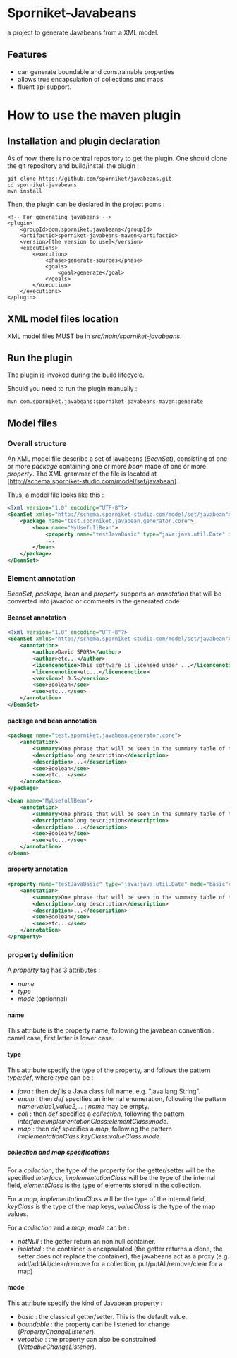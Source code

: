 # Sporniket-Javabeans
a project to generate Javabeans from a XML model.

## Features

* can generate boundable and constrainable properties
* allows true encapsulation of collections and maps
* fluent api support.

# How to use the maven plugin

## Installation and plugin declaration

As of now, there is no central repository to get the plugin. One should clone the git repository and build/install the plugin :

```
git clone https://github.com/sporniket/javabeans.git
cd sporniket-javabeans
mvn install
```

Then, the plugin can be declared in the project poms :

```maven
<!-- For generating javabeans -->
<plugin>
	<groupId>com.sporniket.javabeans</groupId>
	<artifactId>sporniket-javabeans-maven</artifactId>
	<version>[the version to use]</version>
	<executions>
		<execution>
			<phase>generate-sources</phase>
			<goals>
				<goal>generate</goal>
			</goals>
		</execution>
	</executions>
</plugin>
```

## XML model files location

XML model files MUST be in *src/main/sporniket-javabeans*.

## Run the plugin

The plugin is invoked during the build lifecycle.

Should you need to run the plugin manually :

```
mvn com.sporniket.javabeans:sporniket-javabeans-maven:generate
```

## Model files



### Overall structure

An XML model file describe a set of javabeans (*BeanSet*), consisting of one or more *package* containing one or more *bean* made of one or more *property*. The XML grammar of the file is located at [http://schema.sporniket-studio.com/model/set/javabean].

Thus, a model file looks like this :

```xml
<?xml version="1.0" encoding="UTF-8"?>
<BeanSet xmlns="http://schema.sporniket-studio.com/model/set/javabean">
	<package name="test.sporniket.javabean.generator.core">
		<bean name="MyUsefullBean">
			<property name="testJavaBasic" type="java:java.util.Date" mode="basic" />
			...
		</bean>
	</package>
</BeanSet>
```

### Element annotation

*BeanSet*, *package*, *bean* and *property* supports an *annotation* that will be converted into javadoc or comments in the generated code.

#### Beanset annotation

```xml
<?xml version="1.0" encoding="UTF-8"?>
<BeanSet xmlns="http://schema.sporniket-studio.com/model/set/javabean">
	<annotation>
		<author>David SPORN</author>
		<author>etc...</author>
		<licencenotice>This software is licensed under ...</licencenotice>
		<licencenotice>etc...</licencenotice>
		<version>1.0.5</version>
		<see>Boolean</see>
		<see>etc...</see>
	</annotation>
</BeanSet>
```


#### package and bean annotation

```xml
<package name="test.sporniket.javabean.generator.core">
	<annotation>
		<summary>One phrase that will be seen in the summary table of the javadoc.</summary>
		<description>long description</description>
		<description>...</description>
		<see>Boolean</see>
		<see>etc...</see>
	</annotation>
</package>
```

```xml
<bean name="MyUsefullBean">
	<annotation>
		<summary>One phrase that will be seen in the summary table of the javadoc.</summary>
		<description>long description</description>
		<description>...</description>
		<see>Boolean</see>
		<see>etc...</see>
	</annotation>
</bean>
```

#### property annotation


```xml
<property name="testJavaBasic" type="java:java.util.Date" mode="basic">
	<annotation>
		<summary>One phrase that will be seen in the summary table of the javadoc.</summary>
		<description>long description</description>
		<description>...</description>
		<see>Boolean</see>
		<see>etc...</see>
	</annotation>
</property>
```

### property definition

A *property* tag has 3 attributes :

* *name*
* *type*
* *mode* (optionnal)

#### name

This attribute is the property name, following the javabean convention : camel case, first letter is lower case.

#### type

This attribute specify the type of the property, and follows the pattern *type:def*, where *type* can be :

* *java* : then *def* is a Java class full name, e.g. "java.lang.String".
* *enum* : then *def* specifies an internal enumeration, following the pattern *name:value1,value2,...* ; *name* may be empty.
* *coll* : then *def* specifies a _collection_, following the pattern *interface:implementationClass:elementClass:mode*.
* *map* : then *def* specifies a _map_, following the pattern *implementationClass:keyClass:valueClass:mode*.

##### collection and map specifications

For a *collection*, the type of the property for the getter/setter will be the specified *interface*, *implementationClass* will be the type of the internal field, *elementClass* is the type of elements stored in the collection.

For a *map*, *implementationClass* will be the type of the internal field, *keyClass* is the type of the map keys, *valueClass* is the type of the map values.

For a *collection* and a *map*, *mode* can be :

* *notNull* : the getter return an non null container.
* *isolated* : the container is encapsulated (the getter returns a clone, the setter does not replace the container), the javabeans act as a proxy (e.g. add/addAll/clear/remove for a collection, put/putAll/remove/clear for a map)

#### mode

This attribute specify the kind of Javabean property :

* *basic* : the classical getter/setter. This is the default value.
* *boundable* : the property can be listened for change (*PropertyChangeListener*).
* *vetoable* : the property can also be constrained (*VetoableChangeListener*).

